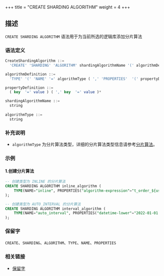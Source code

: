 +++
title = "CREATE SHARDING ALGORITHM"
weight = 4
+++

## 描述

`CREATE SHARDING ALGORITHM` 语法用于为当前所选的逻辑库添加分片算法

### 语法定义

```sql
CreateShardingAlgorithm ::=
  'CREATE' 'SHARDING' 'ALGORITHM' shardingAlgorithmName '(' algorithmDefinition ')'

algorithmDefinition ::=
  'TYPE' '(' 'NAME' '=' algorithmType ( ',' 'PROPERTIES'  '(' propertyDefinition  ')' )?')'  

propertyDefinition ::=
  ( key  '=' value ) ( ',' key  '=' value )*

shardingAlgorithmName ::=
  string
  
algorithmType ::=
  string
```

### 补充说明

- `algorithmType` 为分片算法类型，详细的分片算法类型信息请参考[分片算法](/cn/user-manual/common-config/builtin-algorithm/sharding/)。

### 示例

#### 1.创建分片算法

```SQL
-- 创建类型为 INLINE 的分片算法
CREATE SHARDING ALGORITHM inline_algorithm (
    TYPE(NAME="inline", PROPERTIES("algorithm-expression"="t_order_${user_id % 2}"))
);

-- 创建类型为 AUTO_INTERVAL 的分片算法
CREATE SHARDING ALGORITHM interval_algorithm (
    TYPE(NAME="auto_interval", PROPERTIES("datetime-lower"="2022-01-01 00:00:00", "datetime-upper"="2022-01-03 00:00:00", "sharding-seconds"="86400"))
);
```

### 保留字

`CREATE`、`SHARDING`、`ALGORITHM`、`TYPE`、`NAME`、`PROPERTIES`

### 相关链接

- [保留字](/cn/reference/distsql/syntax/reserved-word/)
